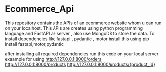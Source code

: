 # Ecommerce_Api
This repository contains the APIs of an ecommerce website whom u can run on your localhost. This APIs are creates using python programming language and FastAPI as server , also use MongoDB to store the data.
To install dependencies like fastapi , pydantic , motor install this using pip install fastapi,motor,pydantic

after installing all required dependencies run this code on your local server exaample for using 
http://127.0.0.1:8000/orders
http://127.0.0.1:8000/products
http://127.0.0.1:8000/products/{product_id}
